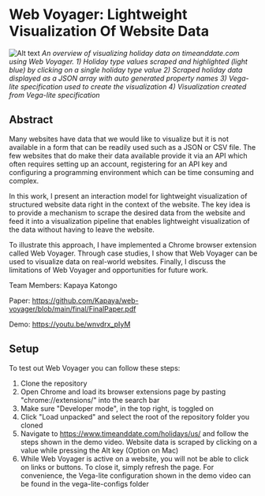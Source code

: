 # Web Voyager: Lightweight Visualization Of Website Data

![Alt text](./final/overview.png?raw=true "Overview of Web Voyager")
*An overview of visualizing holiday data on timeanddate.com using Web Voyager. 1) Holiday type values scraped and highlighted (light blue) by clicking on a single holiday type value 2) Scraped holiday data displayed as a JSON array with auto generated property names 3) Vega-lite specification used to create the visualization 4) Visualization created from Vega-lite specification*

## Abstract

Many websites have data that we would like to visualize but it is not available in a form that can be readily used such as a JSON or CSV file. The few websites that do make their data available provide it via an API which often requires setting up an account, registering for an API key and configuring a programming environment which can be time consuming and complex.

In this work, I present an interaction model for lightweight visualization of structured website data right in the context of the website. The key idea is to provide a mechanism to scrape the desired data from the website and feed it into a visualization pipeline that enables lightweight visualization of the data without having to leave the website.

To illustrate this approach, I have implemented a Chrome browser extension called Web Voyager. Through case studies, I show that Web Voyager can be used to visualize data on real-world websites. Finally, I discuss the limitations of Web Voyager and opportunities for future work.

Team Members: Kapaya Katongo

Paper: https://github.com/Kapaya/web-voyager/blob/main/final/FinalPaper.pdf

Demo: https://youtu.be/wnvdrx_pIyM

## Setup

To test out Web Voyager you can follow these steps:
1. Clone the repository
2. Open Chrome and load its browser extensions page by pasting "chrome://extensions/" into the search bar
3. Make sure "Developer mode", in the top right, is toggled on
4. Click "Load unpacked" and select the root of the repository folder you cloned
5. Navigate to https://www.timeanddate.com/holidays/us/ and follow the steps shown in the demo video. Website data is scraped by clicking on a value while pressing the Alt key (Option on Mac)
6. While Web Voyager is active on a website, you will not be able to click on links or buttons. To close it, simply refresh the page. For convenience, the Vega-lite configuration shown in the demo video can be found in the vega-lite-configs folder